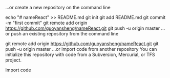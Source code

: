 …or create a new repository on the command line

echo "# nameReact" >> README.md
git init
git add README.md
git commit -m "first commit"
git remote add origin https://github.com/guoyansheng/nameReact.git
git push -u origin master
…or push an existing repository from the command line

git remote add origin https://github.com/guoyansheng/nameReact.git
git push -u origin master
…or import code from another repository
You can initialize this repository with code from a Subversion, Mercurial, or TFS project.

Import code
